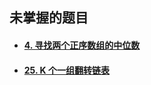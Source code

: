 ## 未掌握的题目

* #### [4. 寻找两个正序数组的中位数](https://leetcode-cn.com/problems/median-of-two-sorted-arrays/)
* #### [25. K 个一组翻转链表](https://leetcode-cn.com/problems/reverse-nodes-in-k-group/)

